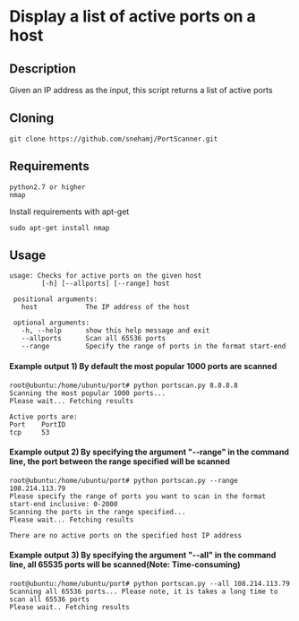 # Display a list of active ports on a host

## Description
 Given an IP address as the input, this script returns a list of active ports 

## Cloning
```
git clone https://github.com/snehamj/PortScanner.git
```

## Requirements
```
python2.7 or higher
nmap
```

Install requirements with apt-get

```
sudo apt-get install nmap
```

## Usage

``` 
usage: Checks for active ports on the given host
        [-h] [--allports] [--range] host
 
 positional arguments:
   host            The IP address of the host
   
 optional arguments:
   -h, --help      show this help message and exit
   --allports      Scan all 65536 ports
   --range         Specify the range of ports in the format start-end
 ```
 
 #### Example output 1) By default the most popular 1000 ports are scanned
 
 ```
root@ubuntu:/home/ubuntu/port# python portscan.py 8.8.8.8
Scanning the most popular 1000 ports...
Please wait... Fetching results

Active ports are: 
Port	PortID
tcp 	53

 ```
 #### Example output 2) By specifying the argument "--range" in the command line, the port between the range specified will be scanned
 ```
root@ubuntu:/home/ubuntu/port# python portscan.py --range 108.214.113.79
Please specify the range of ports you want to scan in the format start-end inclusive: 0-2000
Scanning the ports in the range specified...
Please wait... Fetching results

There are no active ports on the specified host IP address
```
#### Example output 3) By specifying the argument "--all" in the command line, all 65535 ports will be scanned(Note: Time-consuming)
```
root@ubuntu:/home/ubuntu/port# python portscan.py --all 108.214.113.79
Scanning all 65536 ports... Please note, it is takes a long time to scan all 65536 ports
Please wait.. Fetching results

```
